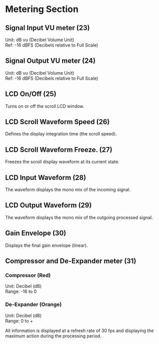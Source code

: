 # Metering Section

## Signal Input VU meter (23)
Unit: dB vu (Decibel Volume Unit)  
Ref: -16 dBFS (Decibels relative to Full Scale)  

## Signal Output VU meter (24)
Unit: dB vu (Decibel Volume Unit)  
Ref: -16 dBFS (Decibels relative to Full Scale)

## LCD On/Off (25)
Turns on or off the scroll LCD window.

## LCD Scroll Waveform Speed (26)
Defines the display integration time (the scroll speed).

## LCD Scroll Waveform Freeze. (27)
Freezes the scroll display waveform at its current state.

## LCD Input Waveform (28)
The waveform displays the mono mix of the incoming signal.

## LCD Output Waveform (29)
The waveform displays the mono mix of the outgoing processed signal.

## Gain Envelope (30)
Displays the final gain envelope (linear).

## Compressor and De-Expander meter (31)

### Compressor (Red)  
Unit: Decibel (dB)  
Range: -16 to 0

### De-Expander (Orange)  
Unit: Decibel (dB)  
Range: 0 to +  

All information is displayed at a refresh rate of 30 fps and displaying the maximum action during the processing period.
